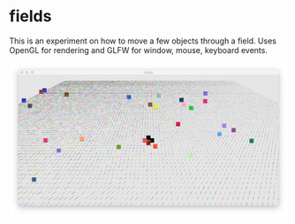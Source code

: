 # fields

This is an experiment on how to move a few objects through a field.
Uses OpenGL for rendering and GLFW for window, mouse, keyboard events.

![Screenshot](screenshot-2019-09-04.png?raw=true)

